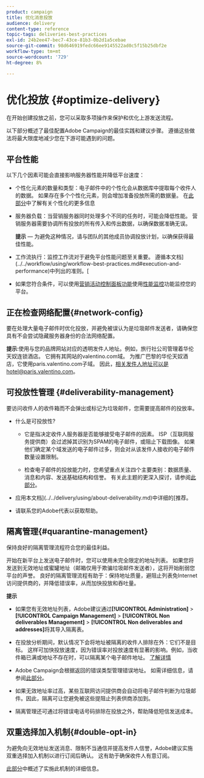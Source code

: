 ```yaml
---
product: campaign
title: 优化消息投放
audience: delivery
content-type: reference
topic-tags: deliveries-best-practices
exl-id: 24b2ee47-bec7-43ce-81b3-0b2d1a5cebae
source-git-commit: 98d646919fedc66ee9145522ad0c5f15b25dbf2e
workflow-type: tm+mt
source-wordcount: '729'
ht-degree: 8%

---
```


# 优化投放 {#optimize-delivery}

在开始创建投放之前，您可以采取多项操作来保护和优化上游发送流程。

以下部分概述了最佳配置Adobe Campaign的最佳实践和建议步骤。 遵循这些做法将最大限度地减少您在下游可能遇到的问题。

## 平台性能

以下几个因素可能会直接影响服务器性能并降低平台速度：

* 个性化元素的数量和类型：电子邮件中的个性化会从数据库中提取每个收件人的数据。 如果存在多个个性化元素，则会增加准备投放所需的数据量。  在[此部分](../../delivery/using/about-personalization.md)中了解有关个性化的更多信息

* 服务器负载：当营销服务器同时处理多个不同的任务时，可能会降低性能。 营销服务器需要协调所有投放的所有传入和传出数据，以确保数据准确无误。

   **提示**  — 为避免这种情况，请与团队的其他成员协调投放计划，以确保获得最佳性能。

* 工作流执行：监控工作流对于避免平台性能问题至关重要。 遵循本文档](../../workflow/using/workflow-best-practices.md#execution-and-performance)中列出的准则。[

* 如果您符合条件，可以使用[营销活动控制面板功能](https://experienceleague.adobe.com/docs/control-panel/using/discover-control-panel/key-features.html?lang=zh-Hans)使用[性能监控](https://experienceleague.adobe.com/docs/control-panel/using/performance-monitoring/about-performance-monitoring.html)功能监控您的平台。

## 正在检查网络配置{#network-config}

要在处理大量电子邮件时优化投放，并避免被误认为是垃圾邮件发送者，请确保您具有不会尝试隐藏服务器身份的合法网络配置。

**提示**:使用与您的品牌网站对应的透明发件人地址。例如，旅行社公司管理着华伦天奴连锁酒店。 它拥有其网站的valentino.com域。 为推广巴黎的华伦天奴酒店，它使用paris.valentino.com子域。 因此，相关发件人地址可以是hotel@paris.valentino.com。

## 可投放性管理 {#deliverability-management}

要访问收件人的收件箱而不会弹出或标记为垃圾邮件，您需要提高邮件的投放率。

* 什么是可投放性?

   * 它是指决定收件人服务器是否能够接受电子邮件的因素。 ISP（互联网服务提供商）会过滤掉其识别为SPAM的电子邮件，或阻止下载图像。 如果他们确定某个域发送的电子邮件过多，则会对从该发件人接收的电子邮件数量设置限制。

   * 检查电子邮件的投放能力时，您希望重点关注四个主要类别：数据质量、消息和内容、发送基础结构和信誉。 有关此主题的更深入探讨，请参阅[此部分](../../delivery/using/about-deliverability.md)。

* 应用本文档](../../delivery/using/about-deliverability.md)中详细的[推荐。

* 请联系您的Adobe代表以获取帮助。

## 隔离管理{#quarantine-management}

保持良好的隔离管理流程符合您的最佳利益。

开始在新平台上发送电子邮件时，您可以使用未完全限定的地址列表。 如果您将发送到无效地址或蜜罐地址（邮箱仅用于欺骗垃圾邮件发送者），这将开始削弱您平台的声誉。 良好的隔离管理流程有助于：保持地址质量，避阻止列表免Internet访问提供商的，并降低错误率，从而加快投放和吞吐量。

**提示**

* 如果您有无效地址列表，Adobe建议通过&#x200B;**[!UICONTROL Administration]** > **[!UICONTROL Campaign Management]** > **[!UICONTROL Non deliverables Management]** > **[!UICONTROL Non deliverables and addresses]**&#x200B;将其导入隔离表。

* 在投放分析期间，默认情况下会将地址被隔离的收件人排除在外：它们不是目标。 这样可加快投放速度，因为错误率对投放速度有显著的影响。例如，当收件箱已满或地址不存在时，可以隔离某个电子邮件地址。 [了解详情](#identifying-quarantined-addresses-for-a-delivery)

* Adobe Campaign会根据返回的错误类型管理错误地址。 如需详细信息，请参阅[此部分](../../delivery/using/understanding-quarantine-management.md)。


* 如果无效地址率过高，某些互联网访问提供商会自动将电子邮件判断为垃圾邮件。因此，隔离可让您避免被这些提阻止列表供商添加到。

* 隔离管理还可通过将错误电话号码排除在投放之外，帮助降低短信发送成本。

## 双重选择加入机制{#double-opt-in}

为避免向无效地址发送消息、限制不当通信并提高发件人信誉，Adobe建议实施双重选择加入机制以进行订阅后确认。 这有助于确保收件人有意订阅。

[此部分](../../web/using/use-cases--web-forms.md)中概述了实施此机制的详细信息。
